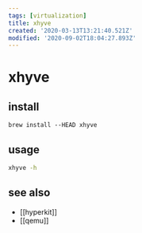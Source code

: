 ```yaml
---
tags: [virtualization]
title: xhyve
created: '2020-03-13T13:21:40.521Z'
modified: '2020-09-02T18:04:27.893Z'
---
```


# xhyve

## install

`brew install --HEAD xhyve`

## usage

```sh
xhyve -h
```

## see also

- [[hyperkit]]
- [[qemu]]
